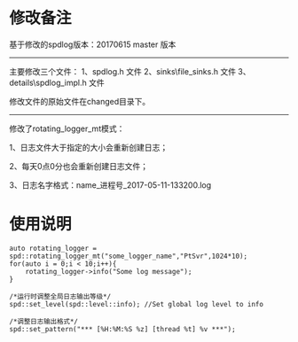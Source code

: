 修改备注 
=====
基于修改的spdlog版本：20170615 master 版本

---
主要修改三个文件：
1、spdlog.h 文件
2、sinks\file_sinks.h 文件
3、details\spdlog_impl.h 文件

修改文件的原始文件在changed目录下。

---
修改了rotating_logger_mt模式：

1、日志文件大于指定的大小会重新创建日志；

2、每天0点0分也会重新创建日志文件；

3、日志名字格式：name_进程号_2017-05-11-133200.log

使用说明
=====
```
auto rotating_logger = spd::rotating_logger_mt("some_logger_name","PtSvr",1024*10);
for(auto i = 0;i < 10;i++){
	rotating_logger->info("Some log message");
}

/*运行时调整全局日志输出等级*/
spd::set_level(spd::level::info); //Set global log level to info

/*调整日志输出格式*/
spd::set_pattern("*** [%H:%M:%S %z] [thread %t] %v ***");
```